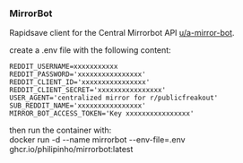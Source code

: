 
### MirrorBot
Rapidsave client for the Central Mirrorbot API [u/a-mirror-bot](https://np.reddit.com/user/a-mirror-bot).  

create a .env file with the following content:  

```
REDDIT_USERNAME=xxxxxxxxxxx
REDDIT_PASSWORD='xxxxxxxxxxxxxxxx'
REDDIT_CLIENT_ID='xxxxxxxxxxxxxxxx'
REDDIT_CLIENT_SECRET='xxxxxxxxxxxxxxxx'
USER_AGENT='centralized mirror for r/publicfreakout'
SUB_REDDIT_NAME='xxxxxxxxxxxxxxxx'
MIRROR_BOT_ACCESS_TOKEN='Key xxxxxxxxxxxxxxxx'
```

then run the container with:  
docker run -d --name mirrorbot --env-file=.env ghcr.io/philipinho/mirrorbot:latest  

